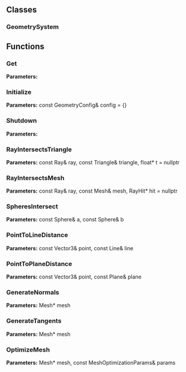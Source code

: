 
## Classes

### GeometrySystem




## Functions

### Get



**Parameters:** 

### Initialize



**Parameters:** const GeometryConfig& config = {}

### Shutdown



**Parameters:** 

### RayIntersectsTriangle



**Parameters:** const Ray& ray, const Triangle& triangle, float* t = nullptr

### RayIntersectsMesh



**Parameters:** const Ray& ray, const Mesh& mesh, RayHit* hit = nullptr

### SpheresIntersect



**Parameters:** const Sphere& a, const Sphere& b

### PointToLineDistance



**Parameters:** const Vector3& point, const Line& line

### PointToPlaneDistance



**Parameters:** const Vector3& point, const Plane& plane

### GenerateNormals



**Parameters:** Mesh* mesh

### GenerateTangents



**Parameters:** Mesh* mesh

### OptimizeMesh



**Parameters:** Mesh* mesh, const MeshOptimizationParams& params
